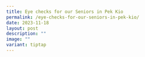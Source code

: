 ```yaml
---
title: Eye checks for our Seniors in Pek Kio
permalink: /eye-checks-for-our-seniors-in-pek-kio/
date: 2023-11-18
layout: post
description: ""
image: ""
variant: tiptap
---
```

